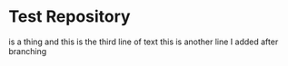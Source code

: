 # Test Repository
is a thing
and this is the third line of text
this is another line I added after branching

